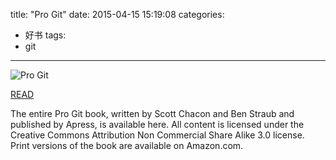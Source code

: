 title: "Pro Git"
date: 2015-04-15 15:19:08
categories:
- 好书
tags:
- git
---
![Pro Git](/images/articles/progit.jpg)

[READ](http://git-scm.com/book/zh/v2)

The entire Pro Git book, written by Scott Chacon and Ben Straub and published by Apress, is available here. All content is licensed under the Creative Commons Attribution Non Commercial Share Alike 3.0 license. Print versions of the book are available on Amazon.com.
